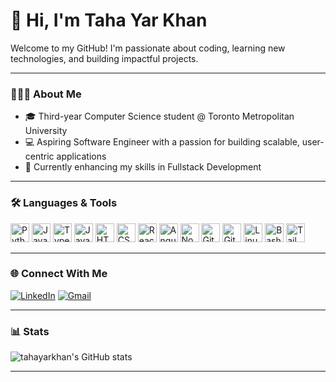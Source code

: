 # 👋 Hi, I'm Taha Yar Khan 

Welcome to my GitHub! I'm passionate about coding, learning new technologies, and building impactful projects.

---

### 👨🏽‍💻 About Me

- 🎓 Third-year Computer Science student @ Toronto Metropolitan University  
- 💻 Aspiring Software Engineer with a passion for building scalable, user-centric applications  
- 🚀 Currently enhancing my skills in Fullstack Development

---

### 🛠️ Languages & Tools

<p align="left">
  <img src="https://cdn.jsdelivr.net/gh/devicons/devicon/icons/python/python-plain.svg" width="30" alt="Python"/>
  <img src="https://cdn.jsdelivr.net/gh/devicons/devicon/icons/java/java-original.svg" width="30" alt="Java"/>
  <img src="https://cdn.jsdelivr.net/gh/devicons/devicon/icons/typescript/typescript-plain.svg" width="30" alt="TypeScript"/>
  <img src="https://cdn.jsdelivr.net/gh/devicons/devicon/icons/javascript/javascript-plain.svg" width="30" alt="JavaScript"/>
  <img src="https://cdn.jsdelivr.net/gh/devicons/devicon/icons/html5/html5-plain.svg" width="30" alt="HTML"/>
  <img src="https://cdn.jsdelivr.net/gh/devicons/devicon/icons/css3/css3-plain.svg" width="30" alt="CSS"/>
  <img src="https://cdn.jsdelivr.net/gh/devicons/devicon/icons/react/react-original.svg" width="30" alt="React"/>
  <img src="https://cdn.jsdelivr.net/gh/devicons/devicon/icons/angularjs/angularjs-plain.svg" width="30" alt="Angular"/>
  <img src="https://cdn.jsdelivr.net/gh/devicons/devicon/icons/nodejs/nodejs-original.svg" width="30" alt="Node.js"/>
  <img src="https://cdn.jsdelivr.net/gh/devicons/devicon/icons/git/git-original.svg" width="30" alt="Git"/>
  <img src="https://cdn.jsdelivr.net/gh/devicons/devicon/icons/github/github-original.svg" width="30" alt="GitHub"/>
  <img src="https://cdn.jsdelivr.net/gh/devicons/devicon/icons/linux/linux-original.svg" width="30" alt="Linux"/>
  <img src="https://cdn.jsdelivr.net/gh/devicons/devicon/icons/bash/bash-original.svg" width="30" alt="Bash"/>
  <img src="https://cdn.jsdelivr.net/gh/devicons/devicon/icons/tailwindcss/tailwindcss-original.svg" width="30" alt="Tailwind"/>
</p>

---

### 🌐 Connect With Me

[![LinkedIn](https://img.shields.io/badge/LinkedIn-0A66C2?style=for-the-badge&logo=linkedin&logoColor=white)](https://www.linkedin.com/in/taha-yar-khan/)
[![Gmail](https://img.shields.io/badge/Gmail-D14836?style=for-the-badge&logo=gmail&logoColor=white)](mailto:tahayarkhan03@gmail.com)

---

### 📊 Stats

![tahayarkhan's GitHub stats](https://github-readme-stats.vercel.app/api?username=tahayarkhan&show_icons=true&theme=gruvbox)

---
